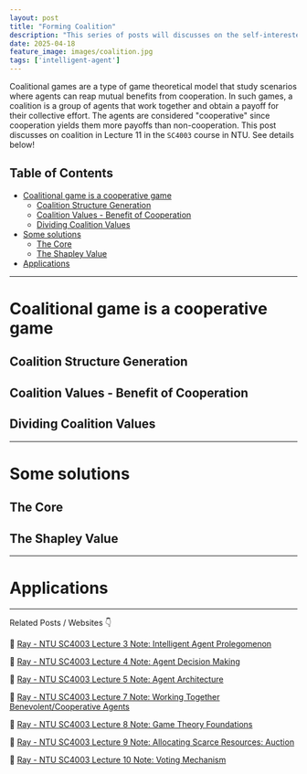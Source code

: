 ```yaml
---
layout: post
title: "Forming Coalition"
description: "This series of posts will discusses on the self-interested agents, and how they work together. This post discusses on coalition"
date: 2025-04-18
feature_image: images/coalition.jpg
tags: ['intelligent-agent']
---
```


Coalitional games are a type of game theoretical model that study scenarios where agents can reap mutual benefits from cooperation. In such games, a coalition is a group of agents that work together and obtain a payoff for their collective effort. The agents are considered "cooperative" since cooperation yields them more payoffs than non-cooperation. This post discusses on coalition in Lecture 11 in the `SC4003` course in NTU. See details below!

<!--more-->

## Table of Contents
- [Coalitional game is a cooperative game](#coalitional-game-is-a-cooperative-game)
  - [Coalition Structure Generation](#coalition-structure-generation)
  - [Coalition Values - Benefit of Cooperation](#coalition-values---benefit-of-cooperation)
  - [Dividing Coalition Values](#dividing-coalition-values)
- [Some solutions](#some-solutions)
  - [The Core](#the-core)
  - [The Shapley Value](#the-shapley-value)
- [Applications](#applications)

---

# Coalitional game is a cooperative game

## Coalition Structure Generation

## Coalition Values - Benefit of Cooperation

## Dividing Coalition Values

---

# Some solutions

## The Core

## The Shapley Value

---

# Applications

---

Related Posts / Websites 👇

📑 [Ray - NTU SC4003 Lecture 3 Note: Intelligent Agent Prolegomenon](/Intelligent-Agent-Prolegomenon)

📑 [Ray - NTU SC4003 Lecture 4 Note: Agent Decision Making](/Agent-Decision-Making)

📑 [Ray - NTU SC4003 Lecture 5 Note: Agent Architecture](/Agent-Architecture)

📑 [Ray - NTU SC4003 Lecture 7 Note: Working Together Benevolent/Cooperative Agents](/Working-Together-Benevolent-Cooperative-Agents)

📑 [Ray - NTU SC4003 Lecture 8 Note: Game Theory Foundations](/Self-Interested-Agents-Game-Theory-Foundation)

📑 [Ray - NTU SC4003 Lecture 9 Note: Allocating Scarce Resources: Auction](Allocating-Scarce-Resources-Auction#vickrey-auctions)

📑 [Ray - NTU SC4003 Lecture 10 Note: Voting Mechanism](/Making-Group-Decisions-Voting)